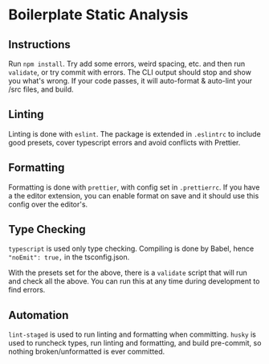 # Boilerplate Static Analysis

## Instructions
Run `npm install`.
Try add some errors, weird spacing, etc. and then run `validate`, or try commit with errors. The CLI output should stop and show you what's wrong. If your code passes, it will auto-format & auto-lint your /src files, and build.

## Linting
Linting is done with `eslint`. The package is extended in `.eslintrc` to include good presets, cover typescript errors and avoid conflicts with Prettier.

## Formatting
Formatting is done with `prettier`, with config set in `.prettierrc`. If you have a the editor extension, you can enable format on save and it should use this config over the editor's.

## Type Checking
`typescript` is used only type checking. Compiling is done by Babel, hence `"noEmit": true,` in the tsconfig.json.

With the presets set for the above, there is a `validate` script that will run and check all the above. You can run this at any time during development to find errors.

## Automation
`lint-staged` is used to run linting and formatting when committing.
`husky` is used to runcheck types, run linting and formatting, and build pre-commit, so nothing broken/unformatted is ever committed.